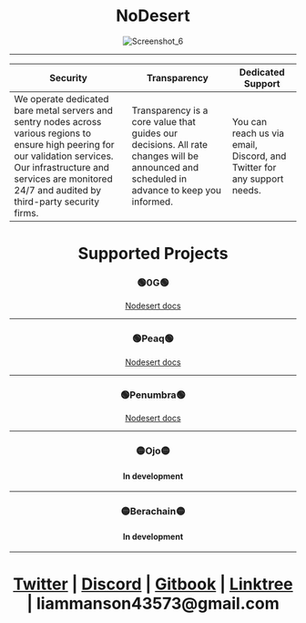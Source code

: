 <h1 align="center">NoDesert</h1>

<p align="center">
  <img src="https://github.com/user-attachments/assets/edd0bd4b-d022-4dd2-9968-861056147f58" alt="Screenshot_6">
</p>

---
| **Security**         | **Transparency**                                                   | **Dedicated Support**                                            |
|----------------------|--------------------------------------------------------------------|------------------------------------------------------------------|
| We operate dedicated bare metal servers and sentry nodes across various regions to ensure high peering for our validation services. Our infrastructure and services are monitored 24/7 and audited by third-party security firms. | Transparency is a core value that guides our decisions. All rate changes will be announced and scheduled in advance to keep you informed. | You can reach us via email, Discord, and Twitter for any support needs. |

<h1 align="center">Supported Projects</h1>

<h3 align="center">🟢0G🟢</h3>

<div align="center">
  <a href="https://nodesert.gitbook.io/nodesert/0g-node">Nodesert docs</a>
</div>

---

<h3 align="center">🟢Peaq🟢</h3>

<div align="center">
  <a href="https://nodesert.gitbook.io/nodesert/peaq-node">Nodesert docs</a>
</div>

---

<h3 align="center">🟢Penumbra🟢</h3>

<div align="center">
  <a href="https://nodesert.gitbook.io/nodesert/penumbra-node">Nodesert docs</a>
</div>

---

<h3 align="center">🟡Ojo🟡</h3>

<h4 align="center">In development</h4>

---

<h3 align="center">🟡Berachain🟡</h3>

<h4 align="center">In development</h4>

---

<h1 align="center">
  <a href="https://x.com/node_sert">Twitter</a> | 
  <a href="https://discord.com/users/1018948113106473063">Discord</a> | 
  <a href="https://nodesert.gitbook.io/nodesert/">Gitbook</a> | 
  <a href="https://linktr.ee/nodesert">Linktree</a> |
  liammanson43573@gmail.com
</h1>


